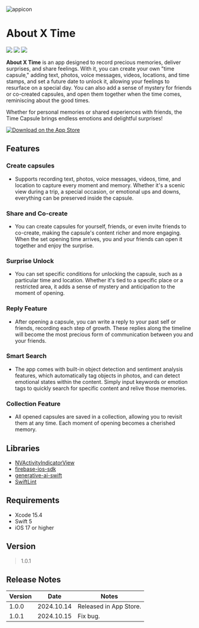 
![appicon](https://github.com/user-attachments/assets/b635cb12-61de-4f54-a88e-6dc75969f61c)

About X Time
============
<p align="left">
    <img src="https://img.shields.io/badge/platform-iOS-lightgray">
    <img src="https://img.shields.io/badge/release-v1.0.1-green">
    <img src="https://img.shields.io/badge/Swift-FA7343.svg?logo=swift&logoColor=white">
</p>

**About X Time** is an app designed to record precious memories, deliver surprises, and share feelings. With it, you can create your own "time capsule," adding text, photos, voice messages, videos, locations, and time stamps, and set a future date to unlock it, allowing your feelings to resurface on a special day. You can also add a sense of mystery for friends or co-created capsules, and open them together when the time comes, reminiscing about the good times. 

Whether for personal memories or shared experiences with friends, the Time Capsule brings endless emotions and delightful surprises!

[![Download on the App Store](https://developer.apple.com/app-store/marketing/guidelines/images/badge-download-on-the-app-store.svg)](https://apps.apple.com/tw/app/盒時-about-x-time/id6692625794)

## Features
### Create capsules
* Supports recording text, photos, voice messages, videos, time, and location to capture every moment and memory. Whether it's a scenic view during a trip, a special occasion, or emotional ups and downs, everything can be preserved inside the capsule.

### Share and Co-create
* You can create capsules for yourself, friends, or even invite friends to co-create, making the capsule's content richer and more engaging. When the set opening time arrives, you and your friends can open it together and enjoy the surprise.

### Surprise Unlock
* You can set specific conditions for unlocking the capsule, such as a particular time and location. Whether it's tied to a specific place or a restricted area, it adds a sense of mystery and anticipation to the moment of opening.

### Reply Feature
* After opening a capsule, you can write a reply to your past self or friends, recording each step of growth. These replies along the timeline will become the most precious form of communication between you and your friends.

### Smart Search
* The app comes with built-in object detection and sentiment analysis features, which automatically tag objects in photos, and can detect emotional states within the content. Simply input keywords or emotion tags to quickly search for specific content and relive those memories.

### Collection Feature
* All opened capsules are saved in a collection, allowing you to revisit them at any time. Each moment of opening becomes a cherished memory.

## Libraries
- [NVActivityIndicatorView](https://github.com/ninjaprox/NVActivityIndicatorView)
- [firebase-ios-sdk](https://github.com/firebase/firebase-ios-sdk)
- [generative-ai-swift](https://github.com/google/generative-ai-swift)
- [SwiftLint](https://github.com/realm/SwiftLint)

## Requirements
- Xcode 15.4
- Swift 5
- iOS 17 or higher
  
## Version
> 1.0.1

## Release Notes
| Version | Date | Notes |
| -------- | -------- | -------- |
| 1.0.0   | 2024.10.14     | Released in App Store.   |
| 1.0.1   | 2024.10.15    | Fix bug.     |
